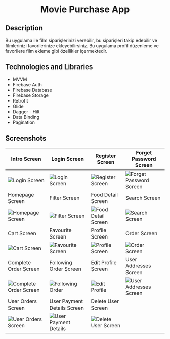 <h1 align="center">
     Movie Purchase App
</h1>

## Description
<p> Bu uygulama ile film siparişlerinizi verebilir, bu siparişleri takip edebilir ve filmlerinizi favorilerinize ekleyebilirsiniz. Bu uygulama profil düzenleme ve favorilere film ekleme gibi özellikler içermektedir.</p>

## Technologies and Libraries
- MVVM
- Firebase Auth
- Firebase Database
- Firebase Storage
- Retrofit
- Glide
- Dagger - Hilt 
- Data Binding
- Pagination

## Screenshots

| Intro Screen | Login Screen | Register Screen | Forget Password Screen |
| ----------- | ----------- | ---------------- | ---------------- |
| ![Login Screen](LİNK) | ![Login Screen](LİNK) | ![Register Screen](LİNK) | ![Forget Password Screen](LİNK) |
| Homepage Screen | Filter Screen | Food Detail Screen | Search Screen |
| ![Homepage Screen](LİNK) | ![Filter Screen](LİNK) | ![Food Detail Screen](LİNK) | ![Search Screen](LİNK) |
| Cart Screen | Favourite Screen | Profile Screen | Order Screen |
| ![Cart Screen](LİNK) | ![Favourite Screen](LİNK) | ![Profile Screen](LİNK) | ![Order Screen](LİNK) |
| Complete Order Screen | Following Order Screen | Edit Profile Screen | User Addresses Screen |
| ![Complete Order Screen](LİNK) | ![Following Order](LİNK) | ![Edit Profile](LİNK) | ![User Addresses Screen](LİNK) |
| User Orders Screen | User Payment Details Screen | Delete User Screen | 
| ![User Orders Screen](LİNK) | ![User Payment Details](LİNK) | ![Delete User Screen](LİNK) | 
